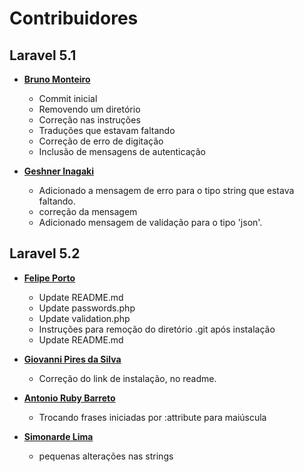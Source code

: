 # Contribuidores

## Laravel 5.1
* **[Bruno Monteiro](https://github.com/bmonteirog)**
  * Commit inicial
  * Removendo um diretório
  * Correção nas instruções
  * Traduções que estavam faltando
  * Correção de erro de digitação
  * Inclusão de mensagens de autenticação

* **[Geshner Inagaki](https://github.com/geshner)**
  * Adicionado a mensagem de erro para o tipo string que estava faltando.
  * correção da mensagem
  * Adicionado mensagem de validação para o tipo 'json'.

## Laravel 5.2
* **[Felipe Porto](https://github.com/felipeporto)**
  * Update README.md
  * Update passwords.php
  * Update validation.php
  * Instruções para remoção do diretório .git após instalação
  * Update README.md

* **[Giovanni Pires da Silva](https://github.com/giovannipds)**
  * Correção do link de instalação, no readme.

* **[Antonio Ruby Barreto](https://github.com/tom-rb)**
  * Trocando frases iniciadas por :attribute para maiúscula

* **[Simonarde Lima](https://github.com/simonardejr)**
  * pequenas alterações nas strings
